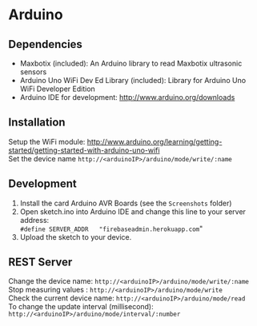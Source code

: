 # Arduino

## Dependencies
- Maxbotix (included): An Arduino library to read Maxbotix ultrasonic sensors
- Arduino Uno WiFi Dev Ed Library (included): Library for Arduino Uno WiFi Developer Edition
- Arduino IDE for development: http://www.arduino.org/downloads

## Installation
Setup the WiFi module:
http://www.arduino.org/learning/getting-started/getting-started-with-arduino-uno-wifi  
Set the device name `http://<arduinoIP>/arduino/mode/write/:name` 

## Development
1. Install the card Arduino AVR Boards (see the `Screenshots` folder)
2. Open sketch.ino into Arduino IDE and change this line to your server address:  
`#define SERVER_ADDR   "firebaseadmin.herokuapp.com`"
3. Upload the sketch to your device.

## REST Server
Change the device name: `http://<arduinoIP>/arduino/mode/write/:name`  
Stop measuring values : `http://<arduinoIP>/arduino/mode/write`  
Check the current device name: `http://<arduinoIP>/arduino/mode/read`  
To change the update interval (millisecond): `http://<arduinoIP>/arduino/mode/interval/:number`  

